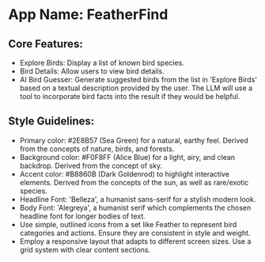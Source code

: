 # **App Name**: FeatherFind

## Core Features:

- Explore Birds: Display a list of known bird species.
- Bird Details: Allow users to view bird details.
- AI Bird Guesser: Generate suggested birds from the list in 'Explore Birds' based on a textual description provided by the user. The LLM will use a tool to incorporate bird facts into the result if they would be helpful.

## Style Guidelines:

- Primary color: #2E8B57 (Sea Green) for a natural, earthy feel. Derived from the concepts of nature, birds, and forests.
- Background color: #F0F8FF (Alice Blue) for a light, airy, and clean backdrop. Derived from the concept of sky.
- Accent color: #B8860B (Dark Goldenrod) to highlight interactive elements. Derived from the concepts of the sun, as well as rare/exotic species.
- Headline Font: 'Belleza', a humanist sans-serif for a stylish modern look.
- Body Font: 'Alegreya', a humanist serif which complements the chosen headline font for longer bodies of text.
- Use simple, outlined icons from a set like Feather to represent bird categories and actions. Ensure they are consistent in style and weight.
- Employ a responsive layout that adapts to different screen sizes. Use a grid system with clear content sections.